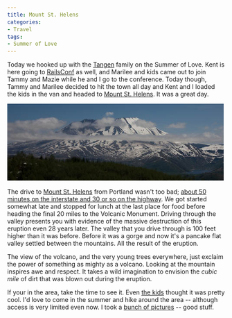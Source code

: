 ```yaml
---
title: Mount St. Helens
categories:
- Travel
tags:
- Summer of Love
---
```


Today we hooked up with the [Tangen](http://www.thetangens.net/) family on the Summer of Love. Kent is here going to [RailsConf](http://conferences.oreillynet.com/rails/) as well, and Marilee and kids came out to join Tammy and Mazie while he and I go to the conference. Today though, Tammy and Marilee decided to hit the town all day and Kent and I loaded the kids in the van and headed to [Mount St. Helens](http://www.fs.fed.us/gpnf/mshnvm/). It was a great day.

![20080529-134940-1822.jpg](/assets/posts/2008/20080529-134940-1822.jpg)

The drive to [Mount St. Helens](http://en.wikipedia.org/wiki/Mount_St._Helens) from Portland wasn't too bad; [about 50 minutes on the interstate and 30 or so on the highway](http://maps.google.com/maps?f=q&hl=en&geocode=&q=portland,+or+to+Mount+St.+Helens,+wa&sll=44.90482,-93.438463&sspn=0.008541,0.01781&ie=UTF8&z=9). We got started somewhat late and stopped for lunch at the last place for food before heading the final 20 miles to the Volcanic Monument. Driving through the valley presents you with evidence of the massive destruction of this eruption even 28 years later. The valley that you drive through is 100 feet higher than it was before. Before it was a gorge and now it's a pancake flat valley settled between the mountains. All the result of the eruption.

The view of the volcano, and the very young trees everywhere, just exclaim the power of something as mighty as a volcano. Looking at the mountain inspires awe and respect. It takes a wild imagination to envision the _cubic mile_ of dirt that was blown out during the eruption.

If your in the area, take the time to see it. Even [the kids](http://thingelstad.com/s/photos/album/72157605333918289/photo/2535026447/Mount-St-Helens-Kids-Loaded-Up.html) thought it was pretty cool. I'd love to come in the summer and hike around the area -- although access is very limited even now. I took a [bunch of pictures](http://thingelstad.com/s/photos/album/72157605333918289/Mount-St-Helens.html) -- good stuff.
